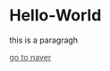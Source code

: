 <html>
  <head>
    <title>Hello-World</title>
    <h1>Hello-World</h1>
  </head>
  <body>
    <p>this is a paragragh<p>
    <a style="color:rgb(80,80,80);" href="http://www.naver.com">go to naver</a>
  
